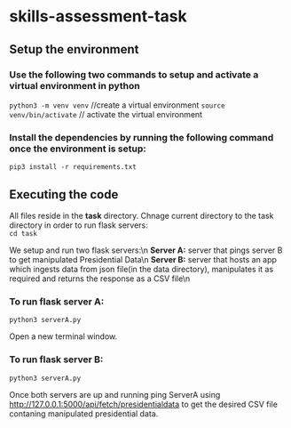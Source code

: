 # skills-assessment-task

## Setup the environment
### Use the following two commands to setup and activate a virtual environment in python
`python3 -m venv venv` //create a virtual environment
`source venv/bin/activate` // activate the virtual environment

### Install the dependencies by running the following command once the environment is setup:
`pip3 install -r requirements.txt`


## Executing the code
All files reside in the **task** directory. Chnage current directory to the task directory in order to run flask servers:<br/>
`cd task `

We setup and run two flask servers:\n
**Server A:** server that pings server B to get manipulated Presidential Data\n
**Server B:** server that hosts an app which ingests data from json file(in the data directory),  manipulates it as required and returns the response as a CSV file\n

### To run flask server A: 
`python3 serverA.py`

Open a new terminal window.
### To run flask server B:
`python3 serverA.py`

Once both servers are up and running ping ServerA using http://127.0.0.1:5000/api/fetch/presidentialdata to get the desired CSV file contaning manipulated presidential data.


